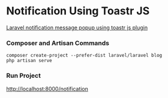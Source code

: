 # Notification Using Toastr JS

[Laravel notification message popup using toastr js plugin](https://www.itsolutionstuff.com/post/laravel-notification-message-popup-using-toastr-js-pluginexample.html)

### Composer and Artisan Commands
```shell script
composer create-project --prefer-dist laravel/laravel blog
php artisan serve
```

### Run Project
[http://localhost:8000/notification](http://localhost:8000/notification)
